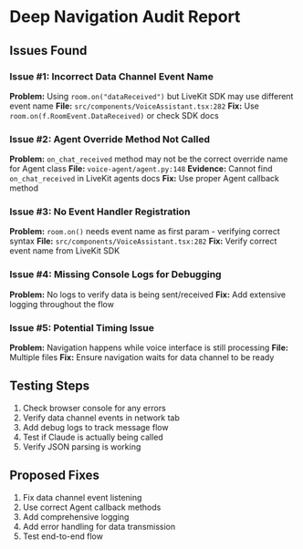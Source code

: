 # Deep Navigation Audit Report

## Issues Found

### Issue #1: Incorrect Data Channel Event Name

**Problem:** Using `room.on("dataReceived")` but LiveKit SDK may use different event name
**File:** `src/components/VoiceAssistant.tsx:282`
**Fix:** Use `room.on(f.RoomEvent.DataReceived)` or check SDK docs

### Issue #2: Agent Override Method Not Called

**Problem:** `on_chat_received` method may not be the correct override name for Agent class
**File:** `voice-agent/agent.py:148`
**Evidence:** Cannot find `on_chat_received` in LiveKit agents docs
**Fix:** Use proper Agent callback method

### Issue #3: No Event Handler Registration

**Problem:** `room.on()` needs event name as first param - verifying correct syntax
**File:** `src/components/VoiceAssistant.tsx:282`
**Fix:** Verify correct event name from LiveKit SDK

### Issue #4: Missing Console Logs for Debugging

**Problem:** No logs to verify data is being sent/received
**Fix:** Add extensive logging throughout the flow

### Issue #5: Potential Timing Issue

**Problem:** Navigation happens while voice interface is still processing
**File:** Multiple files
**Fix:** Ensure navigation waits for data channel to be ready

## Testing Steps

1. Check browser console for any errors
2. Verify data channel events in network tab
3. Add debug logs to track message flow
4. Test if Claude is actually being called
5. Verify JSON parsing is working

## Proposed Fixes

1. Fix data channel event listening
2. Use correct Agent callback methods
3. Add comprehensive logging
4. Add error handling for data transmission
5. Test end-to-end flow

